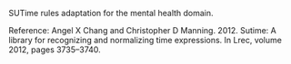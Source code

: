 SUTime rules adaptation for the mental health domain.


Reference: Angel X Chang and Christopher D Manning. 2012. Sutime: A library for recognizing and normalizing time expressions.
In Lrec, volume 2012, pages 3735–3740.
